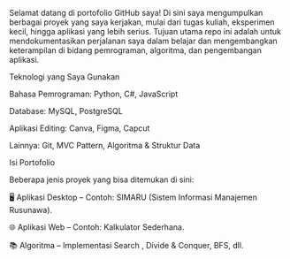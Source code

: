 Selamat datang di portofolio GitHub saya!
Di sini saya mengumpulkan berbagai proyek yang saya kerjakan, mulai dari tugas kuliah, eksperimen kecil, hingga aplikasi yang lebih serius. Tujuan utama repo ini adalah untuk mendokumentasikan perjalanan saya dalam belajar dan mengembangkan keterampilan di bidang pemrograman, algoritma, dan pengembangan aplikasi.


Teknologi yang Saya Gunakan

Bahasa Pemrograman: Python, C#, JavaScript

Database: MySQL, PostgreSQL

Aplikasi Editing: Canva, Figma, Capcut

Lainnya: Git, MVC Pattern, Algoritma & Struktur Data


Isi Portofolio

Beberapa jenis proyek yang bisa ditemukan di sini:

🖥️ Aplikasi Desktop – Contoh: SIMARU (Sistem Informasi Manajemen Rusunawa).

🌐 Aplikasi Web – Contoh: Kalkulator Sederhana.

📚 Algoritma – Implementasi Search , Divide & Conquer, BFS, dll.
